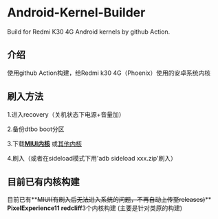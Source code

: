 # Android-Kernel-Builder
Build for Redmi K30 4G Android kernels by github Action.
## 介绍
使用github Action构建，给Redmi k30 4G（Phoenix）使用的安卓系统内核
## 刷入方法
1.进入recovery（关机状态下电源+音量加）

2.备份dtbo boot分区

3.下载[**MIUI内核**](https://github.com/luyanci/Android-Kernel-Builder/releases/tag/miui)
或[其他内核](https://github.com/luyanci/Android-Kernel-Builder/releases/latest)

4.刷入（或者在sideload模式下用'adb sideload xxx.zip'刷入）

## 目前已有内核构建
目前已有**~~MIUI(有刷入后无法进入系统的问题，不再自动上传至releases)~~**
**PixelExperience11**
**redcliff**3个内核构建
(主要是针对类原的构建)